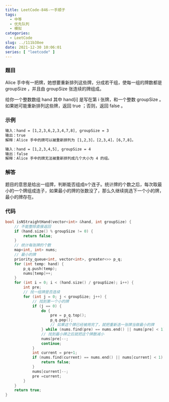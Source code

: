 ```yaml
---
title: LeetCode-846-一手顺子
tags:
  - 中等
  - 优先队列
  - 模拟
categories:
  - LeetCode
slug: ../111b38ee
date: 2021-12-30 10:06:01
series: [ "leetcode" ] 
---
```


### 题目

Alice 手中有一把牌，她想要重新排列这些牌，分成若干组，使每一组的牌数都是 groupSize ，并且由 groupSize 张连续的牌组成。

给你一个整数数组 hand 其中 hand[i] 是写在第 i 张牌，和一个整数 groupSize 。如果她可能重新排列这些牌，返回 true ；否则，返回 false 。

<!--more-->

### 示例

```tex
输入：hand = [1,2,3,6,2,3,4,7,8], groupSize = 3
输出：true
解释：Alice 手中的牌可以被重新排列为 [1,2,3]，[2,3,4]，[6,7,8]。
```

```tex
输入：hand = [1,2,3,4,5], groupSize = 4
输出：false
解释：Alice 手中的牌无法被重新排列成几个大小为 4 的组。
```

### 解答

题目的意思是给出一组牌，判断能否组成n个连子。统计牌的个数之后，每次取最小的一个牌组成连子，如果最小的牌的张数没了，那么久继续挑选下一个小的牌，最小的牌存在。

### 代码

```C++
bool isNStraightHand(vector<int> &hand, int groupSize) {
    // 不能整除直接返回
    if (hand.size() % groupSize != 0) {
        return false;
    }
    // 统计每张牌的个数
    map<int, int> nums;
    // 最小的牌
    priority_queue<int, vector<int>, greater<>> p_q;
    for (int temp: hand) {
        p_q.push(temp);
        nums[temp]++;
    }
    for (int i = 0; i < (hand.size() / groupSize); i++) {
        int pre;
        // 找一组牌是否连续
        for (int j = 0; j < groupSize; j++) {
            // 找到第一个小的牌
            if (j == 0) {
                do {
                    pre = p_q.top();
                    p_q.pop();
                    // 如果这个牌已经被用完了，就把重新选一张牌当做最小的牌
                } while (nums.find(pre) == nums.end() || nums[pre] < 1);
                // 找到最小牌之后就把这个牌数减小
                nums[pre]--;
                continue;
            }
            int current = pre+1;
            if (nums.find(current) == nums.end() || nums[current] < 1) {
                return false;
            }
            nums[current]--;
            pre =current;
        }
    }
    return true;
}
```

